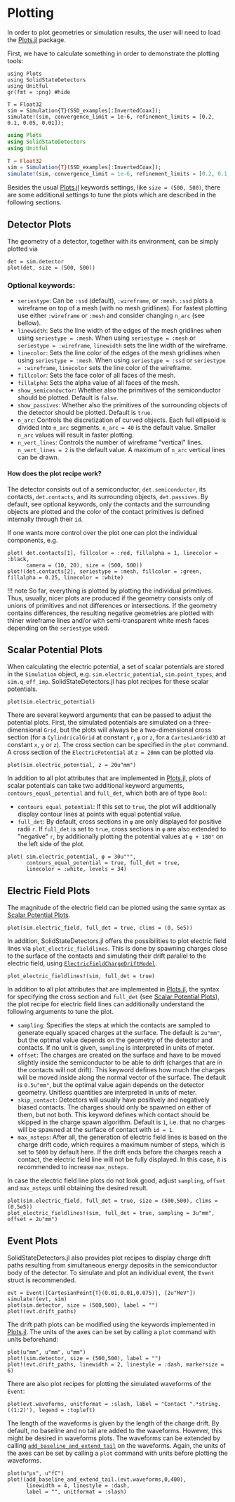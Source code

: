 # Plotting

In order to plot geometries or simulation results, the user will need to load the [Plots.jl](https://github.com/JuliaPlots/Plots.jl) package.

First, we have to calculate something in order to demonstrate the plotting tools:
````@setup tutorial
using Plots
using SolidStateDetectors
using Unitful
gr(fmt = :png) #hide

T = Float32
sim = Simulation{T}(SSD_examples[:InvertedCoax]);
simulate!(sim, convergence_limit = 1e-6, refinement_limits = [0.2, 0.1, 0.05, 0.01]);
````
````julia
using Plots
using SolidStateDetectors
using Unitful

T = Float32
sim = Simulation{T}(SSD_examples[:InvertedCoax]);
simulate!(sim, convergence_limit = 1e-6, refinement_limits = [0.2, 0.1, 0.05, 0.01]);
````

Besides the usual [Plots.jl](https://github.com/JuliaPlots/Plots.jl) keywords settings, like `size = (500, 500)`,
there are some additional settings to tune the plots which are described in the following sections.

## Detector Plots

The geometry of a detector, together with its environment, can be simply plotted via
````@example tutorial
det = sim.detector
plot(det, size = (500, 500))
````

### Optional keywords:
* `seriestype`: Can be `:ssd` (default), `:wireframe`, or `:mesh`. `:ssd` plots a wireframe on top of a mesh (with no mesh gridlines). For fastest plotting use either `:wireframe` or `:mesh` and consider changing `n_arc` (see bellow).
* `linewidth`: Sets the line width of the edges of the mesh gridlines when using `seriestype = :mesh`. When using `seriestype = :mesh` or `seriestype = :wireframe`, `linewidth` sets the line width of the wireframe.
* `linecolor`: Sets the line color of the edges of the mesh gridlines when using `seriestype = :mesh`. When using `seriestype = :ssd` or `seriestype = :wireframe`, `linecolor` sets the line color of the wireframe.
* `fillcolor`: Sets the face color of all faces of the mesh.
* `fillalpha`: Sets the alpha value of all faces of the mesh.
* `show_semiconductor`: Whether also the primitives of the semiconductor should be plotted. Default is `false`.
* `show_passives`: Whether also the primitives of the surrounding objects of the detector should be plotted. Default is `true`.
* `n_arc`: Controls the discretization of curved objects. Each full ellipsoid is divided into `n_arc` segments. `n_arc = 40` is the default value. Smaller `n_arc` values will result in faster plotting. 
* `n_vert_lines`: Controls the number of wireframe "vertical" lines. `n_vert_lines = 2` is the default value. A maximum of `n_arc` vertical lines can be drawn. 

#### How does the plot recipe work?

The detector consists out of a semiconductor, `det.semiconductor`, its contacts, `det.contacts`,
and its surrounding objects, `det.passives`.
By default, see optional keywords, only the contacts and the surrounding objects are plotted
and the color of the contact primitives is defined internally through their `id`.

If one wants more control over the plot one can plot the individual components, e.g.
````@example tutorial
plot( det.contacts[1], fillcolor = :red, fillalpha = 1, linecolor = :black, 
      camera = (10, 20), size = (500, 500))
plot!(det.contacts[2], seriestype = :mesh, fillcolor = :green, fillalpha = 0.25, linecolor = :white)
````

!!! note
    So far, everything is plotted by plotting the individual primitives. Thus, usually, nicer plots are produced
    if the geometry consists only of unions of primitives and not differences or intersections. If the geometry contains differences, the resulting negative geometries are plotted with thiner wireframe lines and/or with semi-transparent white mesh faces depending on the `seriestype` used. 


## Scalar Potential Plots

When calculating the electric potential, a set of scalar potentials are stored in the `Simulation` object, e.g. `sim.electric_potential`, `sim.point_types`, and `sim.q_eff_imp`. SolidStateDetectors.jl has plot recipes for these scalar potentials.

````@example tutorial
plot(sim.electric_potential)
````

There are several keyword arguments that can be passed to adjust the potential plots.
First, the simulated potentials are simulated on a three-dimensional `Grid`, but the plots will always be a two-dimensional cross section (for a `CylindricalGrid` at constant `r`, `φ` or `z`, for a `CartesianGrid3D` at constant `x`, `y` or `z`).
The cross section can be specified in the `plot` command. A cross section of the `ElectricPotential` at `z = 20mm` can be plotted via
````@example tutorial
plot(sim.electric_potential, z = 20u"mm")
````

In addition to all plot attributes that are implemented in [Plots.jl](https://github.com/JuliaPlots/Plots.jl), plots of scalar potentials can take two additional keyword arguments, `contours_equal_potential` and `full_det`, which both are of type `Bool`:
* `contours_equal_potential`: If this set to `true`, the plot will additionally display contour lines at points with equal potential value.
* `full_det`: By default, cross sections in `φ` are only displayed for positive radii `r`. If `full_det` is set to `true`, cross sections in `φ` are also extended to "negative" `r`, by additionally plotting the potential values at `φ + 180°` on the left side of the plot.

````@example tutorial
plot( sim.electric_potential, φ = 30u"°", 
      contours_equal_potential = true, full_det = true, 
      linecolor = :white, levels = 34)
````


## Electric Field Plots

The magnitude of the electric field can be plotted using the same syntax as [Scalar Potential Plots](@ref).

````@example tutorial
plot(sim.electric_field, full_det = true, clims = (0, 5e5))
````

In addition, SolidStateDetectors.jl offers the possibilities to plot electric field lines via `plot_electric_fieldlines`.
This is done by spawning charges close to the surface of the contacts and simulating their drift
parallel to the electric field, using [`ElectricFieldChargeDriftModel`](@ref).

````@example tutorial
plot_electric_fieldlines!(sim, full_det = true)
````

In addition to all plot attributes that are implemented in [Plots.jl](https://github.com/JuliaPlots/Plots.jl),
the syntax for specifying the cross section and `full_det` (see [Scalar Potential Plots](@ref)),
the plot recipe for electric field lines can additionally understand the following arguments to tune the plot.
* `sampling`: Specifies the steps at which the contacts are sampled to generate equally spaced charges at the surface. The default is `2u"mm"`, but the optimal value depends on the geometry of the detector and contacts. If no unit is given, `sampling` is interpreted in units of meter.
* `offset`: The charges are created on the surface and have to be moved slightly inside the semiconductor to be able to drift (charges that are in the contacts will not drift). This keyword defines how much the charges will be moved inside along the normal vector of the surface. The default is `0.5u"mm"`, but the optimal value again depends on the detector geometry. Unitless quantities are interpreted in units of meter.
* `skip_contact`: Detectors will usually have positively and negatively biased contacts. The charges should only be spawned on either of them, but not both. This keyword defines which contact should be skipped in the charge spawn algorithm. Default is `1`, i.e. that no charges will be spawned at the surface of contact with `id = 1`.
* `max_nsteps`: After all, the generation of electric field lines is based on the charge drift code, which requires a maximum number of steps, which is set to `5000` by default here. If the drift ends before the charges reach a contact, the electric field line will not be fully displayed. In this case, it is recommended to increase `max_nsteps`.



In case the electric field line plots do not look good, adjust `sampling`, `offset` and `max_nsteps` until obtaining the desired result.
````@example tutorial
plot(sim.electric_field, full_det = true, size = (500,500), clims = (0,5e5))
plot_electric_fieldlines!(sim, full_det = true, sampling = 3u"mm", offset = 2u"mm")
````

## Event Plots

SolidStateDetectors.jl also provides plot recipes to display charge drift paths resulting from simultaneous energy deposits
in the semiconductor body of the detector. To simulate and plot an individual event, the `Event` struct is recommended.

````@example tutorial
evt = Event([CartesianPoint{T}(0.01,0.01,0.075)], [2u"MeV"])
simulate!(evt, sim)
plot(sim.detector, size = (500,500), label = "")
plot!(evt.drift_paths)
````

The drift path plots can be modified using the keywords implemented in [Plots.jl](https://github.com/JuliaPlots/Plots.jl).
The units of the axes can be set by calling a `plot` command with units beforehand:
````@example tutorial
plot(u"mm", u"mm", u"mm")
plot!(sim.detector, size = (500,500), label = "")
plot!(evt.drift_paths, linewidth = 2, linestyle = :dash, markersize = 6)
````

There are also plot recipes for plotting the simulated waveforms of the `Event`:
````@example tutorial
plot(evt.waveforms, unitformat = :slash, label = "Contact ".*string.((1:2)'), legend = :topleft)
````

The length of the waveforms is given by the length of the charge drift.
By default, no baseline and no tail are added to the waveforms. However, this might be desired in waveforms plots.
The waveforms can be extended by calling [`add_baseline_and_extend_tail`](@ref) on the waveforms.
Again, the units of the axes can be set by calling a `plot` command with units before plotting the waveforms.
````@example tutorial
plot(u"µs", u"fC")
plot!(add_baseline_and_extend_tail.(evt.waveforms,0,400), 
      linewidth = 4, linestyle = :dash, 
      label = "", unitformat = :slash)
````
